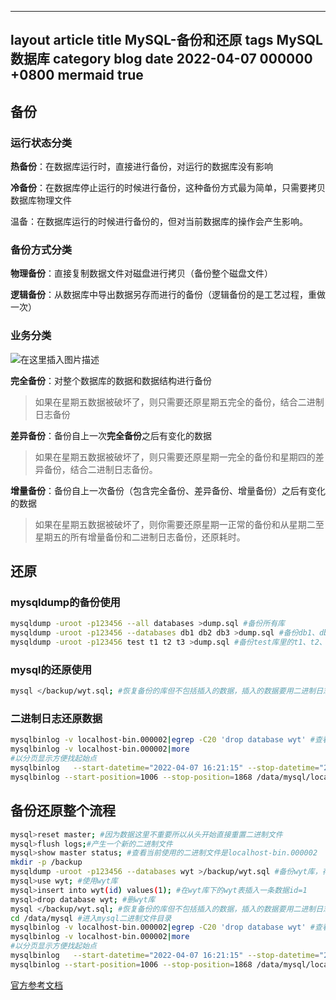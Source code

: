 
---
layout article
title MySQL-备份和还原
tags MySQL数据库
category blog
date 2022-04-07 000000 +0800
mermaid true
---


## 备份

### 运行状态分类

**热备份**：在数据库运行时，直接进行备份，对运行的数据库没有影响

**冷备份**：在数据库停止运行的时候进行备份，这种备份方式最为简单，只需要拷贝数据库物理文件

温备：在数据库运行的时候进行备份的，但对当前数据库的操作会产生影响。

### 备份方式分类

**物理备份**：直接复制数据文件对磁盘进行拷贝（备份整个磁盘文件）

**逻辑备份**：从数据库中导出数据另存而进行的备份（逻辑备份的是工艺过程，重做一次）

### 业务分类
![在这里插入图片描述](https://img-blog.csdnimg.cn/b477b439330b458f89d256dbaaba93e7.png?x-oss-process=image/watermark,type_d3F5LXplbmhlaQ,shadow_50,text_Q1NETiBAeXV0YW9fNTE3,size_17,color_FFFFFF,t_70,g_se,x_16)

**完全备份**：对整个数据库的数据和数据结构进行备份

> 如果在星期五数据被破坏了，则只需要还原星期五完全的备份，结合二进制日志备份

 
 **差异备份**：备份自上一次**完全备份**之后有变化的数据

>  如果在星期五数据被破坏了，则只需要还原星期一完全的备份和星期四的差异备份，结合二进制日志备份。

 
  **增量备份**：备份自上一次备份（包含完全备份、差异备份、增量备份）之后有变化的数据

>   如果在星期五数据被破坏了，则你需要还原星期一正常的备份和从星期二至星期五的所有增量备份和二进制日志备份，还原耗时。

## 还原
### mysqldump的备份使用
```bash
mysqldump -uroot -p123456 --all databases >dump.sql #备份所有库
mysqldump -uroot -p123456 --databases db1 db2 db3 >dump.sql #备份db1、db2、db3库
mysqldump -uroot -p123456 test t1 t2 t3 >dump.sql #备份test库里的t1、t2、t3表
```

### mysql的还原使用

```bash
mysql </backup/wyt.sql; #恢复备份的库但不包括插入的数据，插入的数据要用二进制日志恢复。
```
### 二进制日志还原数据

```bash
mysqlbinlog -v localhost-bin.000002|egrep -C20 'drop database wyt' #查看删库前后20行操作，主要看前,egrep -B20,找结束点
mysqlbinlog -v localhost-bin.000002|more
#以分页显示方便找起始点
mysqlbinlog   --start-datetime="2022-04-07 16:21:15" --stop-datetime="2022-04-27 16:35:14" /data/mysql/localhost-bin.000002| mysql -uroot -p123456 #时间点恢复
mysqlbinlog --start-position=1006 --stop-position=1868 /data/mysql/localhost-bin.000002| mysql -u root -p123456 #位置点恢复
```

## 备份还原整个流程
```bash
mysql>reset master; #因为数据这里不重要所以从头开始直接重置二进制文件
mysql>flush logs;#产生一个新的二进制文件
mysql>show master status; #查看当前使用的二进制文件是localhost-bin.000002 
mkdir -p /backup
mysqldump -uroot -p123456 --databases wyt >/backup/wyt.sql #备份wyt库，存到/backup目录下名字为wyt.sql
mysql>use wyt; #使用wyt库
mysql>insert into wyt(id) values(1); #在wyt库下的wyt表插入一条数据id=1
mysql>drop database wyt; #删wyt库
mysql </backup/wyt.sql; #恢复备份的库但不包括插入的数据，插入的数据要用二进制日志恢复。
cd /data/mysql #进入mysql二进制文件目录
mysqlbinlog -v localhost-bin.000002|egrep -C20 'drop database wyt' #查看删库前后20行操作，主要看前,egrep -B20,找结束点
mysqlbinlog -v localhost-bin.000002|more
#以分页显示方便找起始点
mysqlbinlog   --start-datetime="2022-04-07 16:21:15" --stop-datetime="2022-04-27 16:35:14" /data/mysql/localhost-bin.000002| mysql -uroot -p123456 #时间点恢复
mysqlbinlog --start-position=1006 --stop-position=1868 /data/mysql/localhost-bin.000002| mysql -u root -p123456 #位置点恢复
```
[官方参考文档](https://dev.mysql.com/doc/refman/5.7/en/point-in-time-recovery-positions.html)
